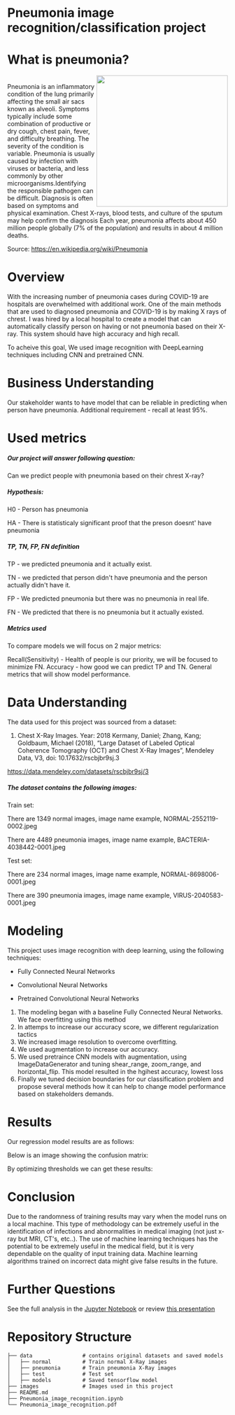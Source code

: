 # Pneumonia image recognition/classification project

# What is pneumonia?

<img src='images/300_pneu.jpg' width=300 align='right'/>
<br>
Pneumonia is an inflammatory condition of the lung primarily affecting the small air sacs known as alveoli. Symptoms typically include some combination of productive or dry cough, chest pain, fever, and difficulty breathing. The severity of the condition is variable.
Pneumonia is usually caused by infection with viruses or bacteria, and less commonly by other microorganisms.Identifying the responsible pathogen can be difficult. Diagnosis is often based on symptoms and physical examination. Chest X-rays, blood tests, and culture of the sputum may help confirm the diagnosis
Each year, pneumonia affects about 450 million people globally (7% of the population) and results in about 4 million deaths.

Source: https://en.wikipedia.org/wiki/Pneumonia 


# Overview
With the increasing number of pneumonia cases during COVID-19 are hospitals are overwhelmed with additional work. One of the main methods that are used to diagnosed pneumonia and COVID-19 is by making X rays of chrest. I was hired by a local hospital to create a model that can automatically classify person on having or not pneumonia based on their X-ray. This system should have high accuracy and high recall.

To acheive this goal, We used image recognition with DeepLearning techniques including CNN and pretrained CNN.


# Business Understanding
Our stakeholder wants to have model that can be reliable in predicting when person have pneumonia.
Additional requirement - recall at least 95%.

# Used metrics
##### Our project will answer following question:
Can we predict people with pneumonia based on their chrest X-ray?

##### Hypothesis:
H0 - Person has pneumonia

HA - There is statisticaly significant proof that the preson doesnt' have pneumonia

##### TP, TN, FP, FN definition
TP - we predicted pneumonia and it actually exist.

TN - we predicted that person didn't have pneumonia and the person actually didn't have it.

FP - We predicted pneumonia but there was no pneumonia in real life.

FN - We predicted that there is no pneumonia but it actually existed.

##### Metrics used
To compare models we will focus on 2 major metrics:

Recall(Sensitivity) - Health of people is our priority, we will be focused to minimize FN.
Accuracy - how good we can predict TP and TN. General metrics that will show model performance.


# Data Understanding
The data used for this project was sourced from a dataset:

1) Chest X-Ray Images. Year: 2018 Kermany, Daniel; Zhang, Kang; Goldbaum, Michael (2018), “Large Dataset of Labeled Optical Coherence Tomography (OCT) and Chest X-Ray Images”, Mendeley Data, V3, doi: 10.17632/rscbjbr9sj.3

https://data.mendeley.com/datasets/rscbjbr9sj/3

##### The dataset contains the following images:

Train set:

There are 1349 normal images, image name example, NORMAL-2552119-0002.jpeg

There are 4489 pneumonia images, image name example, BACTERIA-4038442-0001.jpeg

Test set:

There are 234 normal images, image name example, NORMAL-8698006-0001.jpeg

There are 390 pneumonia images, image name example, VIRUS-2040583-0001.jpeg


# Modeling

This project uses image recognition with deep learning, using the following techniques:

- Fully Connected Neural Networks

- Convolutional Neural Networks

- Pretrained Convolutional Neural Networks

1. The modeling began with a baseline Fully Connected Neural Networks. We face overfitting using this method 
2. In attemps to increase our accuracy score, we different regularization tactics 
3. We increased image resolution to overcome overfitting.
4. We used  augmentation to increase our accuracy. 
5. We used pretraince CNN models with augmentation, using ImageDataGenerator and tuning shear_range, zoom_range, and horizontal_flip. This model resulted in the hgihest accuracy, lowest loss
6. Finally we tuned decision boundaries for our classification problem and propose several methods how it can help to change model performance based on stakeholders demands. 

#  Results
Our regression model results are as follows:




Below is an image showing the confusion matrix:



By optimizing thresholds we can get these results:



# Conclusion
Due to the randomness of training results may vary when the model runs on a local machine.
This type of methodology can be extremely useful in the identification of infections and abnormalities in medical imaging (not just x-ray but MRI, CT's, etc..). The use of machine learning techniques has the potential to be extremely useful in the medical field, but it is very dependable on the quality of input training data. Machine learning algorithms trained on incorrect data might give false results in the future. 


# Further Questions
See the full analysis in the [Jupyter Notebook](https://github.com/314ka4y/Image_classification/blob/main/Project_classification.ipynb) or review [this presentation]()


# Repository Structure
```
├── data                # contains original datasets and saved models
│   ├── normal          # Train normal X-Ray images 
│   ├── pneumonia       # Train pneumonia X-Ray images
│   ├── test            # Test set 
│   ├── models          # Saved tensorflow model
├── images              # Images used in this project
├── README.md
├── Pneumonia_image_recognition.ipynb
└── Pneumonia_image_recognition.pdf